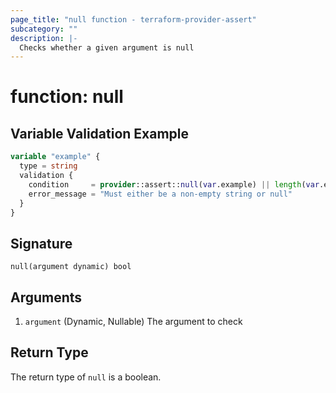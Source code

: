 ```yaml
---
page_title: "null function - terraform-provider-assert"
subcategory: ""
description: |-
  Checks whether a given argument is null
---
```


# function: null





## Variable Validation Example

```terraform
variable "example" {
  type = string
  validation {
    condition     = provider::assert::null(var.example) || length(var.example_variable) > 0
    error_message = "Must either be a non-empty string or null"
  }
}
```

## Signature

<!-- signature generated by tfplugindocs -->
```text
null(argument dynamic) bool
```

## Arguments

<!-- arguments generated by tfplugindocs -->
1. `argument` (Dynamic, Nullable) The argument to check


## Return Type

The return type of `null` is a boolean.
